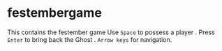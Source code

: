 # festembergame
This contains the festember game 
Use `Space` to possess a player .
Press `Enter` to bring back the Ghost .
`Arrow keys` for navigation.
